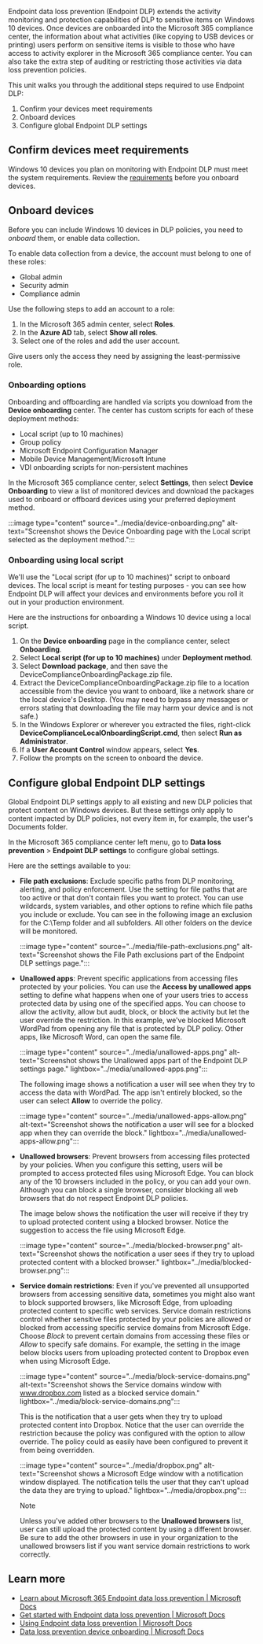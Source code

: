 Endpoint data loss prevention (Endpoint DLP) extends the activity monitoring and protection capabilities of DLP to sensitive items on Windows 10 devices. Once devices are onboarded into the Microsoft 365 compliance center, the information about what activities (like copying to USB devices or printing) users perform on sensitive items is visible to those who have access to activity explorer in the Microsoft 365 compliance center. You can also take the extra step of auditing or restricting those activities via data loss prevention policies.

This unit walks you through the additional steps required to use Endpoint DLP:

1. Confirm your devices meet requirements
2. Onboard devices
3. Configure global Endpoint DLP settings

## Confirm devices meet requirements

Windows 10 devices you plan on monitoring with Endpoint DLP must meet the system requirements. Review the [requirements](/microsoft-365/compliance/endpoint-dlp-getting-started#prepare-your-endpoints) before you onboard devices.

## Onboard devices

Before you can include Windows 10 devices in DLP policies, you need to *onboard* them, or enable data collection.

To enable data collection from a device, the account must belong to one of these roles:

- Global admin
- Security admin
- Compliance admin

Use the following steps to add an account to a role:

1. In the Microsoft 365 admin center, select **Roles**.
2. In the **Azure AD** tab, select **Show all roles**.
3. Select one of the roles and add the user account.

Give users only the access they need by assigning the least-permissive role.

### Onboarding options

Onboarding and offboarding are handled via scripts you download from the **Device onboarding** center. The center has custom scripts for each of these deployment methods:

- Local script (up to 10 machines)
- Group policy
- Microsoft Endpoint Configuration Manager
- Mobile Device Management/Microsoft Intune
- VDI onboarding scripts for non-persistent machines

In the Microsoft 365 compliance center, select **Settings**, then select **Device Onboarding** to view a list of monitored devices and download the packages used to onboard or offboard devices using your preferred deployment method.

:::image type="content" source="../media/device-onboarding.png" alt-text="Screenshot shows the Device Onboarding page with the Local script selected as the deployment method.":::

### Onboarding using local script

We'll use the "Local script (for up to 10 machines)" script to onboard devices. The local script is meant for testing purposes - you can see how Endpoint DLP will affect your devices and environments before you roll it out in your production environment.

Here are the instructions for onboarding a Windows 10 device using a local script.

1. On the **Device onboarding** page in the compliance center, select **Onboarding**.
2. Select **Local script (for up to 10 machines)** under **Deployment method**.
3. Select **Download package**, and then save the DeviceComplianceOnboardingPackage.zip file.
4. Extract the DeviceComplianceOnboardingPackage.zip file to a location accessible from the device you want to onboard, like a network share or the local device's Desktop. (You may need to bypass any messages or errors stating that downloading the file may harm your device and is not safe.)
5. In the Windows Explorer or wherever you extracted the files, right-click **DeviceComplianceLocalOnboardingScript.cmd**, then select **Run as Administrator**.
6. If a **User Account Control** window appears, select **Yes**.
7. Follow the prompts on the screen to onboard the device.

## Configure global Endpoint DLP settings

Global Endpoint DLP settings apply to all existing and new DLP policies that protect content on Windows devices. But these settings only apply to content impacted by DLP policies, not every item in, for example, the user's Documents folder.

In the Microsoft 365 compliance center left menu, go to **Data loss prevention** > **Endpoint DLP settings** to configure global settings.

Here are the settings available to you:

- **File path exclusions**: Exclude specific paths from DLP monitoring, alerting, and policy enforcement. Use the setting for file paths that are too active or that don't contain files you want to protect. You can use wildcards, system variables, and other options to refine which file paths you include or exclude. You can see in the following image an exclusion for the C:\Temp folder and all subfolders. All other folders on the device will be monitored.

   :::image type="content" source="../media/file-path-exclusions.png" alt-text="Screenshot shows the File Path exclusions part of the Endpoint DLP settings page.":::
  
- **Unallowed apps**: Prevent specific applications from accessing files protected by your policies. You can use the **Access by unallowed apps** setting to define what happens when one of your users tries to access protected data by using one of the specified apps. You can choose to allow the activity, allow but audit, block, or block the activity but let the user override the restriction. In this example, we've blocked Microsoft WordPad from opening any file that is protected by DLP policy. Other apps, like Microsoft Word, can open the same file.

   :::image type="content" source="../media/unallowed-apps.png" alt-text="Screenshot shows the Unallowed apps part of the Endpoint DLP settings page." lightbox="../media/unallowed-apps.png":::

  The following image shows a notification a user will see when they try to access the data with WordPad. The app isn't entirely blocked, so the user can select **Allow** to override the policy.

   :::image type="content" source="../media/unallowed-apps-allow.png" alt-text="Screenshot shows the notification a user will see for a blocked app when they can override the block." lightbox="../media/unallowed-apps-allow.png":::

- **Unallowed browsers**: Prevent browsers from accessing files protected by your policies. When you configure this setting, users will be prompted to access protected files using Microsoft Edge. You can block any of the 10 browsers included in the policy, or you can add your own. Although you can block a single browser, consider blocking all web browsers that do not respect Endpoint DLP policies.

   The image below shows the notification the user will receive if they try to upload protected content using a blocked browser. Notice the suggestion to access the file using Microsoft Edge.

   :::image type="content" source="../media/blocked-browser.png" alt-text="Screenshot shows the notification a user sees if they try to upload protected content with a blocked browser." lightbox="../media/blocked-browser.png":::

- **Service domain restrictions**: Even if you've prevented all unsupported browsers from accessing sensitive data, sometimes you might also want to block supported browsers, like Microsoft Edge, from uploading protected content to specific web services. Service domain restrictions control whether sensitive files protected by your policies are allowed or blocked from accessing specific service domains from Microsoft Edge. Choose *Block* to prevent certain domains from accessing these files or *Allow* to specify safe domains. For example, the setting in the image below blocks users from uploading protected content to Dropbox even when using Microsoft Edge.

   :::image type="content" source="../media/block-service-domains.png" alt-text="Screenshot shows the Service domains window with www.dropbox.com listed as a blocked service domain." lightbox="../media/block-service-domains.png":::

   This is the notification that a user gets when they try to upload  protected content into Dropbox. Notice that the user can override the restriction because the policy was configured with the option to allow override. The policy could as easily have been configured to prevent it from being overridden.

   :::image type="content" source="../media/dropbox.png" alt-text="Screenshot shows a Microsoft Edge window with a notification window displayed. The notification tells the user that they can't upload the data they are trying to upload." lightbox="../media/dropbox.png":::

   >[!NOTE]
   > Unless you've added other browsers to the **Unallowed browsers** list, user can still upload the protected content by using a different browser. Be sure to add the other browsers in use in your organization to the unallowed browsers list if you want service domain restrictions to work correctly.

## Learn more

- [Learn about Microsoft 365 Endpoint data loss prevention | Microsoft Docs](/microsoft-365/compliance/endpoint-dlp-learn-about)
- [Get started with Endpoint data loss prevention | Microsoft Docs](/microsoft-365/compliance/endpoint-dlp-getting-started)
- [Using Endpoint data loss prevention | Microsoft Docs](/microsoft-365/compliance/endpoint-dlp-using)
- [Data loss prevention device onboarding | Microsoft Docs](/microsoft-365/compliance/dlp-configure-endpoints)
